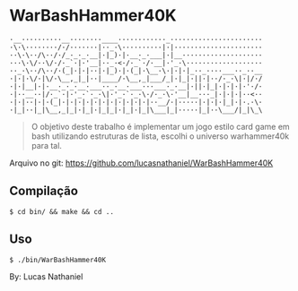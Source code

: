  # WarBashHammer40K
```
·__··········__········____············_·······················
·\·\········/·/·······|··_·\··········|·|······················
··\·\··/\··/·/_·_·_·__|·|_)·|·__·_·___|·|__····················
···\·\/··\/·/·_`·|·'__|··_·<·/·_`·/·__|·'_·\···················
··_·\··/\··/·(_|·|·|··|·|_)·|·(_|·\__·\·|·|·|_··_····___··_··__
·|·|·\/·|\/·\__,_|_|··|____/·\__,_|___/_|·|_|·||·|··/·_·\|·|/·/
·|·|__|·|·__·_·_·__·___··_·__·___···___·_·__|·||·|_|·|·|·|·'·/·
·|··__··|/·_`·|·'_·`·_·\|·'_·`·_·\·/·_·\·'__|__···_|·|·|·|··<··
·|·|··|·|·(_|·|·|·|·|·|·|·|·|·|·|·|··__/·|·····|·|·|·|_|·|·.·\·
·|_|··|_|\__,_|_|·|_|·|_|_|·|_|·|_|\___|_|·····|_|··\___/|_|\_\
```

> O objetivo deste trabalho é implementar um jogo estilo card game em bash utilizando estruturas de lista, escolhi o universo warhammer40k para tal.

Arquivo no git: <https://github.com/lucasnathaniel/WarBashHammer40K>

## Compilação

```
$ cd bin/ && make && cd ..
```

## Uso

```
$ ./bin/WarBashHammer40K
```
By: Lucas Nathaniel